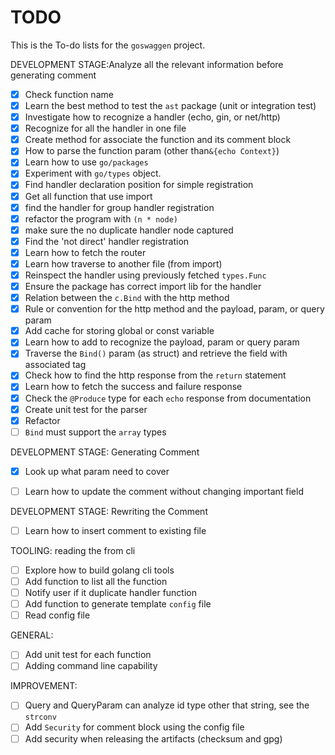 # TODO

This is the To-do lists for the `goswaggen` project.

DEVELOPMENT STAGE:Analyze all the relevant information before generating comment
- [X] Check function name
- [X] Learn the best method to test the `ast` package (unit or integration test)
- [X] Investigate how to recognize a handler (echo, gin, or net/http)
- [X] Recognize for all the handler in one file
- [X] Create method for associate the function and its comment block
- [X] How to parse the function param (other than`&{echo Context}`)
- [X] Learn how to use `go/packages`
- [X] Experiment with `go/types` object.
- [X] Find handler declaration position for simple registration
- [X] Get all function that use import
- [X] find the handler for group handler registration
- [X] refactor the program with `(n * node)`
- [X] make sure the no duplicate handler node captured
- [X] Find the 'not direct' handler registration
- [X] Learn how to fetch the router
- [X] Learn how traverse to another file (from import)
- [X] Reinspect the handler using previously fetched `types.Func`
- [X] Ensure the package has correct import lib for the handler
- [X] Relation between the `c.Bind` with the http method
- [X] Rule or convention for the http method and the payload, param, or query param
- [X] Add cache for storing global or const variable
- [X] Learn how to add to recognize the payload, param or query param
- [X] Traverse the `Bind()` param (as struct) and retrieve the field with associated tag
- [X] Check how to find the http response from the `return` statement
- [X] Learn how to fetch the success and failure response
- [X] Check the `@Produce` type for each `echo` response from documentation
- [X] Create unit test for the parser
- [X] Refactor 
- [ ] `Bind` must support the `array` types

DEVELOPMENT STAGE: Generating Comment
- [X] Look up what param need to cover
- [ ] Learn how to update the comment without changing important field



DEVELOPMENT STAGE: Rewriting the Comment
- [ ] Learn how to insert comment to existing file

TOOLING: reading the from cli
- [ ] Explore how to build golang cli tools
- [ ] Add function to list all the function
- [ ] Notify user if it duplicate handler function
- [ ] Add function to generate template `config` file
- [ ] Read config file

GENERAL:
- [ ] Add unit test for each function
- [ ] Adding command line capability

IMPROVEMENT:
- [ ] Query and QueryParam can analyze id type other that string, see the `strconv`
- [ ] Add `Security` for comment block using the config file
- [ ] Add security when releasing the artifacts (checksum and gpg)